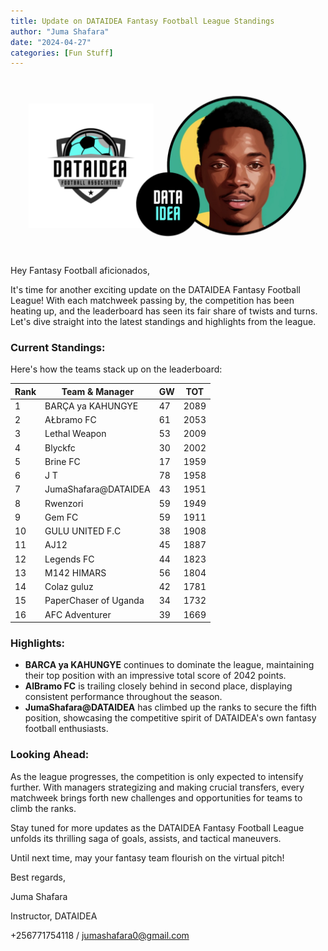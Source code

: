 ```yaml
---
title: Update on DATAIDEA Fantasy Football League Standings
author: "Juma Shafara"
date: "2024-04-27"
categories: [Fun Stuff]
---
```


![Photo by DATAIDEA](thumbnail.png)

Hey Fantasy Football aficionados,

It's time for another exciting update on the DATAIDEA Fantasy Football League! With each matchweek passing by, the competition has been heating up, and the leaderboard has seen its fair share of twists and turns. Let's dive straight into the latest standings and highlights from the league.

### Current Standings:

Here's how the teams stack up on the leaderboard:

| Rank | Team & Manager        | GW  | TOT  |
| ---- | --------------------- | --- | ---- |
| 1    | BARÇA ya KAHUNGYE     | 47  | 2089 |
| 2    | AŁbramo FC            | 61  | 2053 |
| 3    | Lethal Weapon         | 53  | 2009 |
| 4    | Blyckfc               | 30  | 2002 |
| 5    | Brine FC              | 17  | 1959 |
| 6    | J T                   | 78  | 1958 |
| 7    | JumaShafara@DATAIDEA  | 43  | 1951 |
| 8    | Rwenzori              | 59  | 1949 |
| 9    | Gem FC                | 59  | 1911 |
| 10   | GULU UNITED F.C       | 38  | 1908 |
| 11   | AJ12                  | 45  | 1887 |
| 12   | Legends FC            | 44  | 1823 |
| 13   | M142 HIMARS           | 56  | 1804 |
| 14   | Colaz guluz           | 42  | 1781 |
| 15   | PaperChaser of Uganda | 34  | 1732 |
| 16   | AFC Adventurer        | 39  | 1669 |

### Highlights:

- **BARCA ya KAHUNGYE** continues to dominate the league, maintaining their top position with an impressive total score of 2042 points.
- **AlBramo FC** is trailing closely behind in second place, displaying consistent performance throughout the season.
- **JumaShafara@DATAIDEA** has climbed up the ranks to secure the fifth position, showcasing the competitive spirit of DATAIDEA's own fantasy football enthusiasts.

### Looking Ahead:

As the league progresses, the competition is only expected to intensify further. With managers strategizing and making crucial transfers, every matchweek brings forth new challenges and opportunities for teams to climb the ranks.

Stay tuned for more updates as the DATAIDEA Fantasy Football League unfolds its thrilling saga of goals, assists, and tactical maneuvers.

Until next time, may your fantasy team flourish on the virtual pitch!

Best regards,

Juma Shafara

Instructor, DATAIDEA

+256771754118 / jumashafara0@gmail.com

<!-- Insert AdSense script dynamically -->
<script>
    (function() {
        var adScript = document.createElement('script');
        adScript.src = 'https://pagead2.googlesyndication.com/pagead/js/adsbygoogle.js?client=ca-pub-8076040302380238';
        adScript.async = true;
        adScript.crossorigin="anonymous"
        document.head.appendChild(adScript);
    })();
</script>
